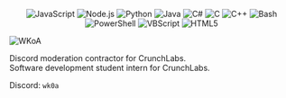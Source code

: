 

<p align="center">
  <img src="https://img.shields.io/badge/JavaScript-%23323330.svg?style=for-the-badge&logo=javascript&logoColor=%23F7DF1E" alt="JavaScript"/>
  <img src="https://img.shields.io/badge/Node.js-6DA55F?style=for-the-badge&logo=node.js&logoColor=white" alt="Node.js"/>
  <img src="https://img.shields.io/badge/Python-3670A0?style=for-the-badge&logo=python&logoColor=ffdd54" alt="Python"/>
  <img src="https://img.shields.io/badge/Java-%23ED8B00.svg?style=for-the-badge&logo=openjdk&logoColor=white" alt="Java"/>
  <img src="https://img.shields.io/badge/C%23-%23239120.svg?style=for-the-badge&logo=csharp&logoColor=white" alt="C#"/>
  <img src="https://img.shields.io/badge/C-%2300599C.svg?style=for-the-badge&logo=c&logoColor=white" alt="C"/>
  <img src="https://img.shields.io/badge/C++-%2300599C.svg?style=for-the-badge&logo=c%2B%2B&logoColor=white" alt="C++"/>
  <img src="https://img.shields.io/badge/Bash-%23121011.svg?style=for-the-badge&logo=gnu-bash&logoColor=white" alt="Bash"/>
  <img src="https://img.shields.io/badge/PowerShell-%235391FE.svg?style=for-the-badge&logo=powershell&logoColor=white" alt="PowerShell"/>
  <img src="https://img.shields.io/badge/VBScript-%230078D4.svg?style=for-the-badge&logo=windows&logoColor=white" alt="VBScript"/>
  <img src="https://img.shields.io/badge/HTML5-%23E34F26.svg?style=for-the-badge&logo=html5&logoColor=white" alt="HTML5"/>
</p>

<!-- <p align="center">
  <img src="https://img.shields.io/badge/CompTIA%20Security%2B-FF0000?style=for-the-badge&logo=comptia&logoColor=white" alt="CompTIA Security+"/>
  <img src="https://img.shields.io/badge/Cybersec-%23000000.svg?style=for-the-badge&logo=hackaday&logoColor=white" alt="Cybersecurity"/>
  <img src="https://img.shields.io/badge/Pen%20Testing-%23FF0000.svg?style=for-the-badge&logo=kali-linux&logoColor=white" alt="Penetration Testing"/>
</p>

<p align="center">
  <img src="https://img.shields.io/badge/Arch_Linux-1793D1?style=for-the-badge&logo=arch-linux&logoColor=white"/>
  <img src="https://img.shields.io/badge/Kali_Linux-557C94?style=for-the-badge&logo=kali-linux&logoColor=white"/>
  <img src="https://img.shields.io/badge/Debian-A81D33?style=for-the-badge&logo=debian&logoColor=white"/>
  <img src="https://img.shields.io/badge/Linux_Mint-87CF3E?style=for-the-badge&logo=linux-mint&logoColor=white"/>
  <img src="https://img.shields.io/badge/Windows-0078D6?style=for-the-badge&logo=windows&logoColor=white" alt="Windows"/>
  <img src="https://img.shields.io/badge/Arduino-00979D?style=for-the-badge&logo=Arduino&logoColor=white" alt="Arduino"/>
</p> -->

<!--
Java, C#, C & C++, Python, Javascript + Node, some VBScript, HTML (not that I'm good at it), Bash, Powershell. Scratch and LabView aren't worth mentioning

Hacking, Cybersecurity, Linux, Windows, Arduinos.

CompTia Security+ certified. 
-->

![WKoA](https://www.hackthebox.eu/badge/image/972812)


Discord moderation contractor for CrunchLabs.
<br>Software development student intern for CrunchLabs.

Discord: `wk0a`
